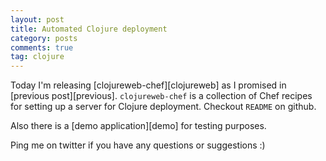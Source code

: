 ```yaml
---
layout: post
title: Automated Clojure deployment
category: posts
comments: true
tag: clojure
---
```


Today I'm releasing [clojureweb-chef][clojureweb] as I promised in [previous post][previous]. `clojureweb-chef` is a collection of Chef recipes for setting up a server for Clojure deployment. Checkout `README` on github.

Also there is a [demo application][demo] for testing purposes.

Ping me on twitter if you have any questions or suggestions :)
